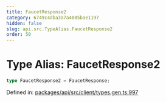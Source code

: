 ```yaml
---
title: FaucetResponse2
category: 6749c4dba3a7a4005bae1197
hidden: false
slug: api.src.TypeAlias.FaucetResponse2
order: 50
---
```


# Type Alias: FaucetResponse2

```ts
type FaucetResponse2 = FaucetResponse;
```

Defined in: [packages/api/src/client/types.gen.ts:997](https://github.com/zkcloudworker/minatokens-lib/blob/main/packages/api/src/client/types.gen.ts#L997)
